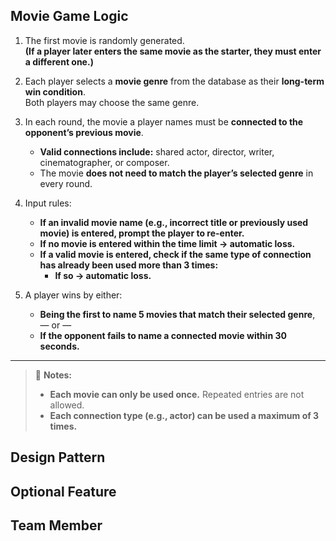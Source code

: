 ## Movie Game Logic

1. The first movie is randomly generated.  
   **(If a player later enters the same movie as the starter, they must enter a different one.)**

2. Each player selects a **movie genre** from the database as their **long-term win condition**.  
   Both players may choose the same genre.

3. In each round, the movie a player names must be **connected to the opponent’s previous movie**.  
   - **Valid connections include:** shared actor, director, writer, cinematographer, or composer.  
   - The movie **does not need to match the player’s selected genre** in every round.

4. Input rules:
   - **If an invalid movie name (e.g., incorrect title or previously used movie) is entered, prompt the player to re-enter.**
   - **If no movie is entered within the time limit → automatic loss.**
   - **If a valid movie is entered, check if the same type of connection has already been used more than 3 times:**
     - **If so → automatic loss.**

5. A player wins by either:  
   - **Being the first to name 5 movies that match their selected genre**,  
   — or —  
   - **If the opponent fails to name a connected movie within 30 seconds.**

---

> 📌 **Notes:**  
> - **Each movie can only be used once.** Repeated entries are not allowed.  
> - **Each connection type (e.g., actor) can be used a maximum of 3 times.**


## Design Pattern



## Optional Feature


## Team Member
